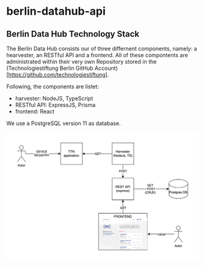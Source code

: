 # berlin-datahub-api

## Berlin Data Hub Technology Stack

The Berlin Data Hub consists our of three differnent components, namely: a hearvester, an RESTful API and a frontend. All of these compontents are administrated within their very own Repository stored in the (Technologiestiftung Berlin GitHub Account)[https://github.com/technologiestiftung].

Following, the components are listet:
- harvester: NodeJS, TypeScript
- RESTful API: ExpressJS, Prisma
- frontend: React

We use a PostgreSQL version 11 as database.

![Technology Stack](./images/BerlinDataHubStack.jpg)